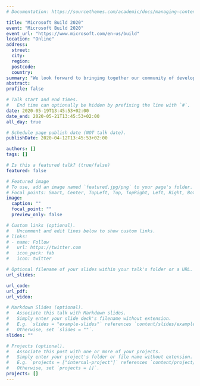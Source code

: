 ```yaml
---
# Documentation: https://sourcethemes.com/academic/docs/managing-content/

title: "Microsoft Build 2020"
event: "Microsoft Build 2020"
event_url: "https://www.microsoft.com/en-us/build"
location: "Online"
address:
  street:
  city:
  region:
  postcode:
  country:
summary: "We look forward to bringing together our community of developers in this new digital format to learn, connect, and code together. Stay tuned for more details to come."
abstract:
profile: false

# Talk start and end times.
#   End time can optionally be hidden by prefixing the line with `#`.
date: 2020-05-19T13:45:53+02:00
date_end: 2020-05-21T13:45:53+02:00
all_day: true

# Schedule page publish date (NOT talk date).
publishDate: 2020-04-12T13:45:53+02:00

authors: []
tags: []

# Is this a featured talk? (true/false)
featured: false

# Featured image
# To use, add an image named `featured.jpg/png` to your page's folder. 
# Focal points: Smart, Center, TopLeft, Top, TopRight, Left, Right, BottomLeft, Bottom, BottomRight.
image:
  caption: ""
  focal_point: ""
  preview_only: false

# Custom links (optional).
#   Uncomment and edit lines below to show custom links.
# links:
# - name: Follow
#   url: https://twitter.com
#   icon_pack: fab
#   icon: twitter

# Optional filename of your slides within your talk's folder or a URL.
url_slides:

url_code:
url_pdf:
url_video:

# Markdown Slides (optional).
#   Associate this talk with Markdown slides.
#   Simply enter your slide deck's filename without extension.
#   E.g. `slides = "example-slides"` references `content/slides/example-slides.md`.
#   Otherwise, set `slides = ""`.
slides: ""

# Projects (optional).
#   Associate this post with one or more of your projects.
#   Simply enter your project's folder or file name without extension.
#   E.g. `projects = ["internal-project"]` references `content/project/deep-learning/index.md`.
#   Otherwise, set `projects = []`.
projects: []
---
```

